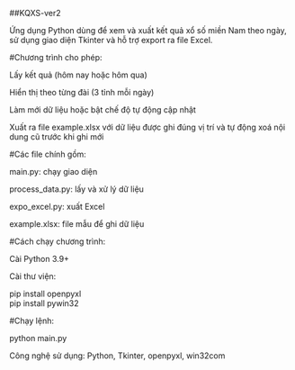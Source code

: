 ##KQXS-ver2

Ứng dụng Python dùng để xem và xuất kết quả xổ số miền Nam theo ngày, sử dụng giao diện Tkinter và hỗ trợ export ra file Excel.

#Chương trình cho phép:

Lấy kết quả (hôm nay hoặc hôm qua)

Hiển thị theo từng đài (3 tỉnh mỗi ngày)

Làm mới dữ liệu hoặc bật chế độ tự động cập nhật

Xuất ra file example.xlsx với dữ liệu được ghi đúng vị trí và tự động xoá nội dung cũ trước khi ghi mới

#Các file chính gồm:

main.py: chạy giao diện

process_data.py: lấy và xử lý dữ liệu

expo_excel.py: xuất Excel

example.xlsx: file mẫu để ghi dữ liệu

#Cách chạy chương trình:

Cài Python 3.9+

Cài thư viện:

pip install openpyxl  
pip install pywin32


#Chạy lệnh:

python main.py


Công nghệ sử dụng:
Python, Tkinter, openpyxl, win32com
